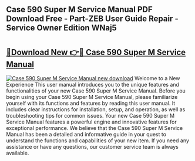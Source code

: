 ## Case 590 Super M Service Manual PDF Download Free - Part-ZEB User Guide Repair - Service Owner Edition WNaj5

# <h2><a href="http://bc35462.oget.top/?id=Case+590+Super+M+Service+Manual">🔗Download New 👉🔴 Case 590 Super M Service Manual</a></h2>

[![Case 590 Super M Service Manual new download](https://i.imgur.com/5g1atiW.png)](http://bc35462.oget.top/?id=Case+590+Super+M+Service+Manual)
Welcome to a New Experience This user manual introduces you to the unique features and functionalities of your new Case 590 Super M Service Manual. Before you begin using your Case 590 Super M Service Manual, please familiarize yourself with its functions and features by reading this user manual. It includes clear instructions for installation, setup, and operation, as well as troubleshooting tips for common issues. Your new Case 590 Super M Service Manual features a powerful engine and innovative features for exceptional performance. We believe that the Case 590 Super M Service Manual has been a detailed and informative guide in your quest to understand the functions and capabilities of your new item. If you need any assistance or have any questions, our customer service team is always available.
